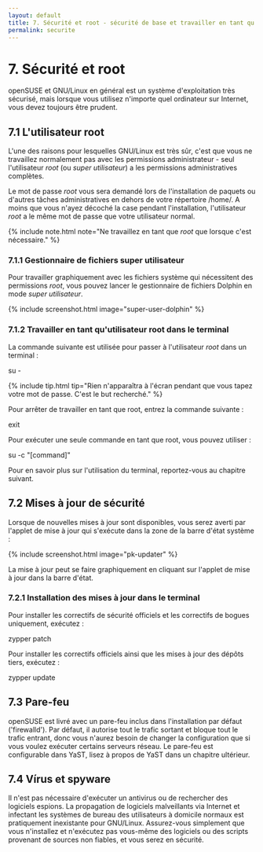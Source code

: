 ```yaml
---
layout: default
title: 7. Sécurité et root - sécurité de base et travailler en tant qu'utilisateur root
permalink: securite
---
```


# 7. Sécurité et root

openSUSE et GNU/Linux en général est un système d'exploitation très sécurisé, mais lorsque vous utilisez n'importe quel ordinateur sur Internet, vous devez toujours être prudent.

## 7.1 L'utilisateur root

L'une des raisons pour lesquelles GNU/Linux est très sûr, c'est que vous ne travaillez normalement pas avec les permissions administrateur - seul l'utilisateur *root* (ou *super utilisateur*) a les permissions administratives complètes.

Le mot de passe *root* vous sera demandé lors de l'installation de paquets ou d'autres tâches administratives en dehors de votre répertoire /home/. A moins que vous n'ayez décoché la case pendant l'installation, l'utilisateur *root* a le même mot de passe que votre utilisateur normal.

{% include note.html note="Ne travaillez en tant que *root* que lorsque c'est nécessaire." %}

### 7.1.1 Gestionnaire de fichiers super utilisateur

Pour travailler graphiquement avec les fichiers système qui nécessitent des permissions *root*, vous pouvez lancer le gestionnaire de fichiers Dolphin en mode *super utilisateur*.

{% include screenshot.html image="super-user-dolphin" %}

### 7.1.2 Travailler en tant qu'utilisateur root dans le terminal

La commande suivante est utilisée pour passer à l'utilisateur *root* dans un terminal :

<div class="cl">su -</div><p></p>

{% include tip.html tip="Rien n'apparaîtra à l'écran pendant que vous tapez votre mot de passe. C'est le but recherché." %}

Pour arrêter de travailler en tant que root, entrez la commande suivante :

<div class="clroot">exit</div>

Pour exécuter une seule commande en tant que root, vous pouvez utiliser :

<div class="cl">su -c "[command]"</div>

Pour en savoir plus sur l'utilisation du terminal, reportez-vous au chapitre suivant.

## 7.2 Mises à jour de sécurité

Lorsque de nouvelles mises à jour sont disponibles, vous serez averti par l'applet de mise à jour qui s'exécute dans la zone de la barre d'état système :

{% include screenshot.html image="pk-updater" %}

La mise à jour peut se faire graphiquement en cliquant sur l'applet de mise à jour dans la barre d'état.

### 7.2.1 Installation des mises à jour dans le terminal

Pour installer les correctifs de sécurité officiels et les correctifs de bogues uniquement, exécutez :

<div class="clroot">zypper patch</div>

Pour installer les correctifs officiels ainsi que les mises à jour des dépôts tiers, exécutez :

<div class="clroot">zypper update</div>

## 7.3 Pare-feu

openSUSE est livré avec un pare-feu inclus dans l'installation par défaut ('firewalld'). Par défaut, il autorise tout le trafic sortant et bloque tout le trafic entrant, donc vous n'aurez besoin de changer la configuration que si vous voulez exécuter certains serveurs réseau. Le pare-feu est configurable dans YaST, lisez à propos de YaST dans un chapitre ultérieur.

## 7.4 Vírus et spyware

Il n'est pas nécessaire d'exécuter un antivirus ou de rechercher des logiciels espions. La propagation de logiciels malveillants via Internet et infectant les systèmes de bureau des utilisateurs à domicile normaux est pratiquement inexistante pour GNU/Linux. Assurez-vous simplement que vous n'installez et n'exécutez pas vous-même des logiciels ou des scripts provenant de sources non fiables, et vous serez en sécurité.
